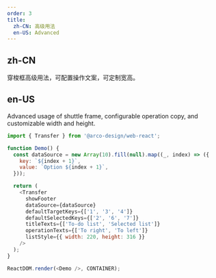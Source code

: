 ```yaml
---
order: 3
title:
  zh-CN: 高级用法
  en-US: Advanced
---
```


## zh-CN

穿梭框高级用法，可配置操作文案，可定制宽高。

## en-US

Advanced usage of shuttle frame, configurable operation copy, and customizable width and height.

```js
import { Transfer } from '@arco-design/web-react';

function Demo() {
  const dataSource = new Array(10).fill(null).map((_, index) => ({
    key: `${index + 1}`,
    value: `Option ${index + 1}`,
  }));

  return (
    <Transfer
      showFooter
      dataSource={dataSource}
      defaultTargetKeys={['1', '3', '4']}
      defaultSelectedKeys={['2', '6', '7']}
      titleTexts={['To-do list', 'Selected list']}
      operationTexts={['To right', 'To left']}
      listStyle={{ width: 220, height: 316 }}
    />
  );
}

ReactDOM.render(<Demo />, CONTAINER);
```
